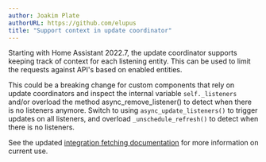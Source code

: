 ```yaml
---
author: Joakim Plate
authorURL: https://github.com/elupus
title: "Support context in update coordinator"
---
```


Starting with Home Assistant 2022.7, the update coordinator supports keeping track of context for each listening entity. This can be used to limit the requests against API's based on enabled entities.

This could be a breaking change for custom components that rely on update coordinators and inspect the internal variable `self._listeners` and/or overload the method async_remove_listener() to detect when there is no listeners anymore. Switch to using `async_update_listeners()` to trigger updates on all listeners, and overload `_unschedule_refresh()` to detect when there is no listeners.

See the updated [integration fetching documentation](/docs/integration_fetching_data/#polling-api-endpoints) for more information on current use.
